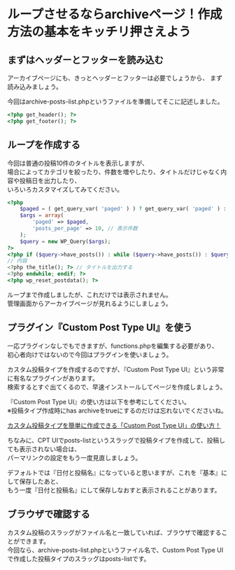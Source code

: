 # ループさせるならarchiveページ！作成方法の基本をキッチリ押さえよう

## まずはヘッダーとフッターを読み込む

アーカイブページにも、きっとヘッダーとフッターは必要でしょうから、
まず読み込みましょう。

今回はarchive-posts-list.phpというファイルを準備してそこに記述しました。  

```php
<?php get_header(); ?>
<?php get_footer(); ?>
```

## ループを作成する

今回は普通の投稿10件のタイトルを表示しますが、  
場合によってカテゴリを絞ったり、件数を増やしたり、タイトルだけじゃなく内容や投稿日を出力したり、  
いろいろカスタマイズしてみてください。  

```php
<?php
    $paged = ( get_query_var( 'paged' ) ) ? get_query_var( 'paged' ) : 1;
    $args = array(
        'paged' => $paged,
        'posts_per_page' => 10, // 表示件数
    );
    $query = new WP_Query($args);
?>
<?php if ($query->have_posts()) : while ($query->have_posts()) : $query->the_post(); ?>
// 内容
<?php the_title(); ?> // タイトルを出力する
<?php endwhile; endif; ?>
<?php wp_reset_postdata(); ?>
```

ループまで作成しましたが、これだけでは表示されません。  
管理画面からアーカイブページが見れるようにしましょう。  

## プラグイン『Custom Post Type UI』を使う  
一応プラグインなしでもできますが、functions.phpを編集する必要があり、  
初心者向けではないので今回はプラグインを使いましょう。  

カスタム投稿タイプを作成するのですが、『Custom Post Type UI』という非常に有名なプラグインがあります。  
検索するとすぐ出てくるので、早速インストールしてページを作成しましょう。  

『Custom Post Type UI』の使い方は以下を参考にしてください。  
※投稿タイプ作成時にhas archiveをtrueにするのだけは忘れないでくださいね。  

[カスタム投稿タイプを簡単に作成できる「Custom Post Type UI」の使い方！](https://haniwaman.com/custom-post-type-ui/)  

ちなみに、CPT UIでposts-listというスラッグで投稿タイプを作成して、投稿しても表示されない場合は、  
パーマリンクの設定をもう一度見直しましょう。  

デフォルトでは『日付と投稿名』になっていると思いますが、これを『基本』にして保存したあと、  
もう一度『日付と投稿名』にして保存しなおすと表示されることがあります。  

## ブラウザで確認する
カスタム投稿のスラッグがファイル名と一致していれば、ブラウザで確認することができます。  
今回なら、archive-posts-list.phpというファイル名で、Custom Post Type UIで作成した投稿タイプのスラッグはposts-listです。  